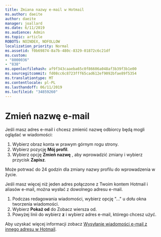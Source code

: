 ```yaml
---
title: Zmiana nazwy e-mail w Hotmail
ms.author: daeite
author: daeite
manager: joallard
ms.date: 6/11/2019
ms.audience: Admin
ms.topic: article
ROBOTS: NOINDEX, NOFOLLOW
localization_priority: Normal
ms.assetid: f0b69874-8a7b-480c-8329-01872c6c21df
ms.custom:
- "8000036"
- "838"
ms.openlocfilehash: af9f343caaeba65c0f86606a048af3b39f3b1e00
ms.sourcegitcommit: fd08cc6c8723fff65cad612ef9092bfae89f5354
ms.translationtype: MT
ms.contentlocale: pl-PL
ms.lasthandoff: 06/11/2019
ms.locfileid: "34859260"
---
```

# <a name="change-your-email-name"></a>Zmień nazwę e-mail

Jeśli masz adres e-mail i chcesz zmienić nazwę odbiorcy będą mogli oglądać w wiadomości:
  
1. Wybierz obraz konta w prawym górnym rogu strony.
2. Wybierz pozycję **Mój profil**.
3. Wybierz opcję **Zmień nazwę** , aby wprowadzić zmiany i wybierz przycisk **Zapisz**.

Może potrwać do 24 godzin dla zmiany nazwy profilu do wprowadzenia w życie.
  
Jeśli masz więcej niż jeden adres połączone z Twoim kontem Hotmail i aliasów e-mail, można wysłać z dowolnego adresu e-mail.
  
1. Podczas redagowania wiadomości, wybierz opcję "..." u dołu okna tworzenia wiadomości.
1. Wybierz **Pokaż od** do Zobacz wiersza od.
1. Powyżej linii do wybierz **z** i wybierz adres e-mail, którego chcesz użyć.

Aby uzyskać więcej informacji zobacz [Wysyłanie wiadomości e-mail z innego adresu w Hotmail](https://go.microsoft.com/fwlink/p/?linkid=2001701&amp;clcid=0x409).